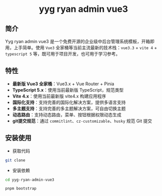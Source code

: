 <div style="text-align: center">
<h1>yyg ryan admin vue3</h1>
</div>

## 简介

Yyg ryan admin vue3 是一个免费开源的企业级中后台管理系统模板，开箱即用，上手简单。使用 `Vue3` 全家桶等当前主流最新的技术栈：`vue3.3` + `vite 4` + `typescript 5` 等，既可用于项目开发，也可用于学习参考。

## 特性

- **最新版 Vue3 全家桶**：Vue3.x + Vue Router + Pinia
- **TypeScript 5.x**：使用当前最新版 TypeScript，规范类型
- **Vite 4.x**：使用当前最新版 vite4.x 构建应用程序
- **国际化支持**：支持完善的国际化解决方案，提供多语言支持
- **多主题支持**：支持完善的多主题解决方案，可自由切换主题
- **动态路由**：支持动态路由，菜单、按钮根据权限动态生成
- **git提交规范**：通过 `commitlint`、`cz-customizable`、`husky` 规范 Git 提交

## 安装使用

- 获取代码

```bash
git clone
```

- 安装依赖

```bash
cd yyg-ryan-admin-vue3

pnpm bootstrap
```